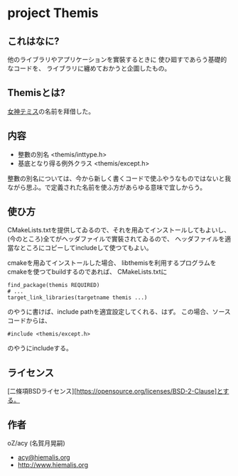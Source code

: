 # project Themis

## これはなに?
他のライブラリやアプリケーションを實裝するときに
使ひ廻すであらう基礎的なコードを、
ライブラリに纏めておかうと企圖したもの。

## Themisとは?
[女神テミス](https://ja.wikipedia.org/wiki/%E3%83%86%E3%83%9F%E3%82%B9)の名前を拜借した。

## 内容
* 整數の別名 <themis/inttype.h>
* 基底となり得る例外クラス <themis/except.h>

整數の別名については、今から新しく書くコードで使ふやうなものではないと我ながら思ふ。<cstdint>で定義された名前を使ふ方があらゆる意味で宜しからう。

## 使ひ方
CMakeLists.txtを提供してゐるので、それを用ゐてインストールしてもよいし、
(今のところ)全てがヘッダファイルで實裝されてゐるので、
ヘッダファイルを適當なところにコピーしてincludeして使つてもよい。

cmakeを用ゐてインストールした場合、
libthemisを利用するプログラムをcmakeを使つてbuildするのであれば、
CMakeLists.txtに

    find_package(themis REQUIRED)
    # ...
    target_link_libraries(targetname themis ...)

のやうに書けば、include pathを適宜設定してくれる、はず。
この場合、ソースコードからは、

    #include <themis/except.h>

のやうにincludeする。

## ライセンス
[二條項BSDライセンス][https://opensource.org/licenses/BSD-2-Clause]とする。

## 作者
oZ/acy (名賀月晃嗣)
* <acy@hiemalis.org>
* <http://www.hiemalis.org>

